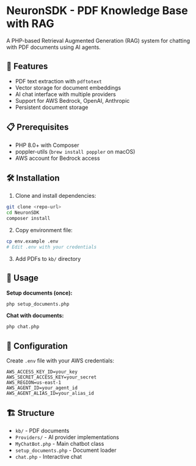 # NeuronSDK - PDF Knowledge Base with RAG

A PHP-based Retrieval Augmented Generation (RAG) system for chatting with PDF documents using AI agents.

## 🚀 Features

- PDF text extraction with `pdftotext`
- Vector storage for document embeddings
- AI chat interface with multiple providers
- Support for AWS Bedrock, OpenAI, Anthropic
- Persistent document storage

## 📋 Prerequisites

- PHP 8.0+ with Composer
- poppler-utils (`brew install poppler` on macOS)
- AWS account for Bedrock access

## 🛠️ Installation

1. Clone and install dependencies:
```bash
git clone <repo-url>
cd NeuronSDK
composer install
```

2. Copy environment file:
```bash
cp env.example .env
# Edit .env with your credentials
```

3. Add PDFs to `kb/` directory

## 🚀 Usage

**Setup documents (once):**
```bash
php setup_documents.php
```

**Chat with documents:**
```bash
php chat.php
```

## 🔧 Configuration

Create `.env` file with your AWS credentials:
```env
AWS_ACCESS_KEY_ID=your_key
AWS_SECRET_ACCESS_KEY=your_secret
AWS_REGION=us-east-1
AWS_AGENT_ID=your_agent_id
AWS_AGENT_ALIAS_ID=your_alias_id
```

## 🏗️ Structure

- `kb/` - PDF documents
- `Providers/` - AI provider implementations
- `MyChatBot.php` - Main chatbot class
- `setup_documents.php` - Document loader
- `chat.php` - Interactive chat
